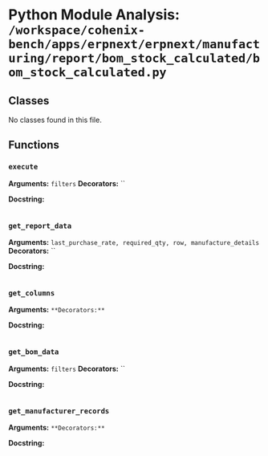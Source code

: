 # Python Module Analysis: `/workspace/cohenix-bench/apps/erpnext/erpnext/manufacturing/report/bom_stock_calculated/bom_stock_calculated.py`

## Classes

No classes found in this file.


## Functions

### `execute`
**Arguments:** `filters`
**Decorators:** ``

**Docstring:**
```

```
### `get_report_data`
**Arguments:** `last_purchase_rate, required_qty, row, manufacture_details`
**Decorators:** ``

**Docstring:**
```

```
### `get_columns`
**Arguments:** ``
**Decorators:** ``

**Docstring:**
```

```
### `get_bom_data`
**Arguments:** `filters`
**Decorators:** ``

**Docstring:**
```

```
### `get_manufacturer_records`
**Arguments:** ``
**Decorators:** ``

**Docstring:**
```

```

